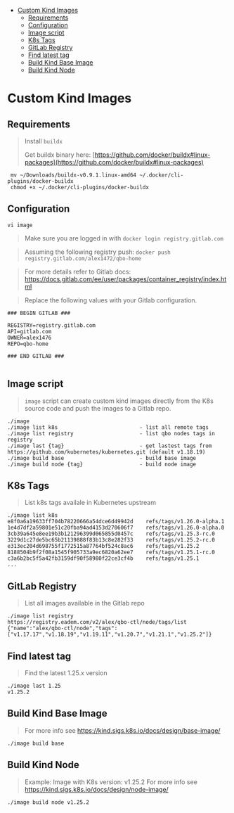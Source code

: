 
- [Custom Kind Images](#custom-kind-images)
  - [Requirements](#requirements)
  - [Configuration](#configuration)
  - [Image script](#image-script)
  - [K8s Tags](#k8s-tags)
  - [GitLab Registry](#gitlab-registry)
  - [Find latest tag](#find-latest-tag)
  - [Build Kind Base Image](#build-kind-base-image)
  - [Build Kind Node](#build-kind-node)

# Custom Kind Images

## Requirements
> Install `buildx`
> 
> Get buildx binary here: [https://github.com/docker/buildx#linux-packages](https://github.com/docker/buildx#linux-packages)

```
 mv ~/Downloads/buildx-v0.9.1.linux-amd64 ~/.docker/cli-plugins/docker-buildx	
 chmod +x ~/.docker/cli-plugins/docker-buildx

```

## Configuration

```
vi image
```

> Make sure you are logged in with `docker login registry.gitlab.com`

> Assuming the following registry push:
> `docker push registry.gitlab.com/alex1472/qbo-home`
> 

> For more details refer to Gitlab docs: https://docs.gitlab.com/ee/user/packages/container_registry/index.html

> Replace the following values with your Gitlab configuration.
> 
```
### BEGIN GITLAB ###

REGISTRY=registry.gitlab.com
API=gitlab.com
OWNER=alex1476
REPO=qbo-home

### END GITLAB ###


```

## Image script

> `image` script can create custom kind images directly from the K8s source code and push the images to a Gitlab repo.

```
./image 
./image list k8s                          - list all remote tags
./image list registry                     - list qbo nodes tags in registry
./image last {tag}                        - get lastest tags from https://github.com/kubernetes/kubernetes.git (default v1.18.19)
./image build base                        - build base image
./image build node {tag}                  - build node image
```

## K8s Tags
> List k8s tags availale in Kubernetes upstream
```
./image list k8s
e8f0a6a19633ff704b78220666a54dce6d49942d	refs/tags/v1.26.0-alpha.1
1e4d7df2a59801e51c20fba94ad4153d270606f7	refs/tags/v1.26.0-alpha.0
3cb39a645e8ee19b3b121296399d065855d0457c	refs/tags/v1.25.3-rc.0
3229d1c27de5bc65b21139888f83b13c8e282f33	refs/tags/v1.25.2-rc.0
e313ec204d698755f1772515a87764bf524c8ac6	refs/tags/v1.25.2
8188504b9f2f08a1545f905733a9ec6820a62ee7	refs/tags/v1.25.1-rc.0
c3a6b2bc5f5a42fb3159df90f58980f22ce3cf4b	refs/tags/v1.25.1
...
```

## GitLab Registry

> List all images available in the Gitlab repo

```
./image list registry
https://registry.eadem.com/v2/alex/qbo-ctl/node/tags/list
{"name":"alex/qbo-ctl/node","tags":["v1.17.17","v1.18.19","v1.19.11","v1.20.7","v1.21.1","v1.25.2"]}
```

## Find latest tag

> Find the latest 1.25.x version

```
./image last 1.25
v1.25.2
```

## Build Kind Base Image
> For more info see https://kind.sigs.k8s.io/docs/design/base-image/

```
./image build base
```

## Build Kind Node 
> Example: Image with K8s version: v1.25.2
> For more info see https://kind.sigs.k8s.io/docs/design/node-image/

```
./image build node v1.25.2
```